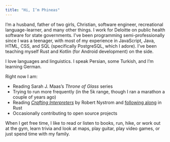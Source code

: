 ```yaml
---
title: "Hi, I’m Phineas"
---
```


I’m a husband, father of two girls, Christian, software engineer, recreational language-learner, and many other things. I work for Deloitte on public health software for state governments. I’ve been programming semi-professionally since I was a teenager, with most of my experience in JavaScript, Java, HTML, CSS, and SQL (specifically PostgreSQL, which I adore). I’ve been teaching myself Rust and Kotlin (for Android development) on the side.

I love languages and linguistics. I speak Persian, some Turkish, and I’m learning German.

Right now I am:
- Reading Sarah J. Maas’s _Throne of Glass_ series
- Trying to run more frequently (in the 5k range, though I ran a marathon a couple of years ago)
- Reading _[Crafting Interpreters](https://craftinginterpreters.com/)_ by Robert Nystrom and [following along](https://github.com/phinjensen/rlox) in Rust
- Occasionally contributing to open source projects

When I get free time, I like to read or listen to books, run, hike, or work out at the gym, learn trivia and look at maps, play guitar, play video games, or just spend time with my family.
